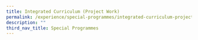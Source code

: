```yaml
---
title: Integrated Curriculum (Project Work)
permalink: /experience/special-programmes/integrated-curriculum-project-work-1
description: ""
third_nav_title: Special Programmes
---
```

